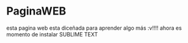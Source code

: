 # PaginaWEB
esta pagina web esta diceñada para aprender algo más :v!!!!
ahora es momento de instalar SUBLIME TEXT

